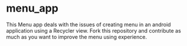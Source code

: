 # menu_app
This Menu app deals with the issues of creating menu in an android application using a Recycler view.
Fork this repository and contribute as much as you want to improve the menu using experience.
